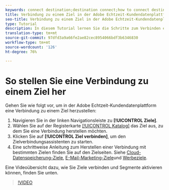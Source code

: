 ```yaml
---
keywords: connect destination;destination connect;how to connect destination
title: Verbindung zu einem Ziel in der Adobe Echtzeit-Kundendatenplattform
seo-title: Verbindung zu einem Ziel in der Adobe Echtzeit-Kundendatenplattform
type: Tutorial
description: In diesem Tutorial lernen Sie die Schritte zum Verbinden eines Ziels in der Adobe Echtzeit-Kundendatenplattform kennen.
translation-type: tm+mt
source-git-commit: 97dfd3a9a66fe2ae82cec8954066bdf3b6346830
workflow-type: tm+mt
source-wordcount: '126'
ht-degree: 76%

---
```



# So stellen Sie eine Verbindung zu einem Ziel her

Gehen Sie wie folgt vor, um in der Adobe Echtzeit-Kundendatenplattform eine Verbindung zu einem Ziel herzustellen:

1. Navigieren Sie in der linken Navigationsleiste zu **[!UICONTROL Ziele]**.
2. Wählen Sie auf der Registerkarte [[!UICONTROL Katalog]](/help/rtcdp/destinations/destinations-workspace.md#catalog) das Ziel aus, zu dem Sie eine Verbindung herstellen möchten.
3. Klicken Sie auf **[!UICONTROL Ziel verbinden]**, um den Zielverbindungsassistenten zu starten.
4. Eine schrittweise Anleitung zum Herstellen einer Verbindung mit bestimmten Zielen finden Sie auf den Zielseiten. Siehe [Cloud-Datenspeicherung-Ziele](/help/rtcdp/destinations/cloud-storage-destinations-workflow.md), [E-Mail-Marketing-Ziele](/help/rtcdp/destinations/email-marketing-destinations.md)und [Werbeziele](/help/rtcdp/destinations/advertising-destinations.md).

Eine Videoübersicht dazu, wie Sie Ziele verbinden und Segmente aktivieren können, finden Sie unten.

>[!VIDEO](https://video.tv.adobe.com/v/29710?quality=12)